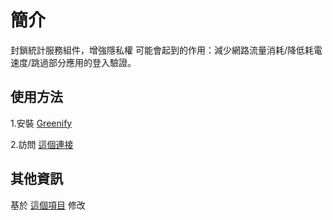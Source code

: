 # 簡介

封鎖統計服務組件，增強隱私權
可能會起到的作用：減少網路流量消耗/降低耗電速度/跳過部分應用的登入驗證。

## 使用方法

1.安裝 [Greenify](https://www.apkmirror.com/apk/oasis-feng/greenify)

2.訪問 [這個連接](https://greenify.github.io/Fei1Yang/rx-block-analytics)

## 其他資訊

基於 [這個項目](https://github.com/kalonelee/rx-google-analytics) 修改
